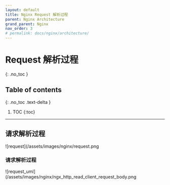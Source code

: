 ```yaml
---
layout: default
title: Nginx Request 解析过程
parent: Nginx Architecture
grand_parent: Nginx
nav_order: 3
# permalink: docs/nginx/architecture/
---
```


# Request 解析过程
{: .no_toc }

## Table of contents
{: .no_toc .text-delta }

1. TOC
{:toc}
---
## 请求解析过程
![request](/assets/images/nginx/request.png

### 请求解析过程
![request_uml](/assets/images/nginx/ngx_http_read_client_request_body.png